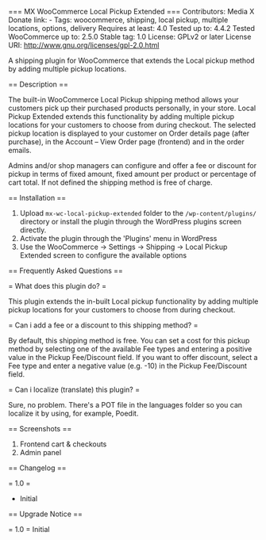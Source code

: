 === MX WooCommerce Local Pickup Extended ===
Contributors: Media X
Donate link: -
Tags: woocommerce, shipping, local pickup, multiple locations, options, delivery
Requires at least: 4.0
Tested up to: 4.4.2
Tested WooCommerce up to: 2.5.0
Stable tag: 1.0
License: GPLv2 or later
License URI: http://www.gnu.org/licenses/gpl-2.0.html

A shipping plugin for WooCommerce that extends the Local pickup method by adding multiple pickup locations.

== Description ==

The built-in WooCommerce Local Pickup shipping method allows your customers pick up their purchased products personally, in your store. Local Pickup Extended extends this functionality by adding multiple pickup locations for your customers to choose from during checkout. The selected pickup location is displayed to your customer on Order details page (after purchase), in the Account – View Order page (frontend) and in the order emails. 

Admins and/or shop managers can configure and offer a fee or discount for pickup in terms of fixed amount, fixed amount per product or percentage of cart total. If not defined the shipping method is free of charge.

== Installation ==

1. Upload `mx-wc-local-pickup-extended` folder to the `/wp-content/plugins/` directory or install the plugin through the WordPress plugins screen directly.
2. Activate the plugin through the 'Plugins' menu in WordPress
3. Use the WooCommerce -> Settings -> Shipping -> Local Pickup Extended screen to configure the available options


== Frequently Asked Questions ==

= What does this plugin do? =

This plugin extends the in-built Local pickup functionality by adding multiple pickup locations for your customers to choose from during checkout.

= Can i add a fee or a discount to this shipping method? =

By default, this shipping method is free. You can set a cost for this pickup method by selecting one of the available Fee types and entering a positive value in the Pickup Fee/Discount field. If you want to offer discount, select a Fee type and enter a negative value (e.g. -10) in the Pickup Fee/Discount field.

= Can i localize (translate) this plugin? =

Sure, no problem. There's a POT file in the languages folder so you can localize it by using, for example, Poedit.

== Screenshots ==

1. Frontend cart & checkouts
2. Admin panel

== Changelog ==

= 1.0 =
* Initial

== Upgrade Notice ==

= 1.0 =
Initial

